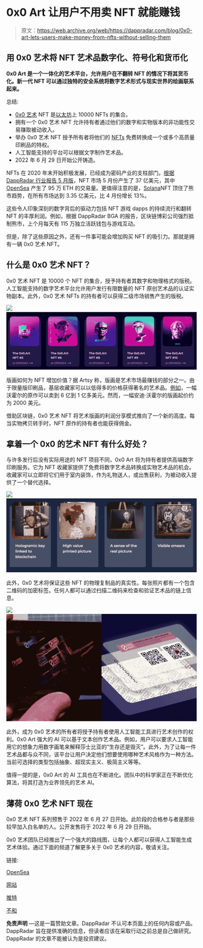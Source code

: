 # 0x0 Art 让用户不用卖 NFT 就能赚钱

> 原文：<https://web.archive.org/web/https://dappradar.com/blog/0x0-art-lets-users-make-money-from-nfts-without-selling-them>

## 用 0x0 艺术将 NFT 艺术品数字化、符号化和货币化

**0x0 Art 是一个一体化的艺术平台，允许用户在不翻转 NFT 的情况下将其货币化。新一代 NFT 可以通过独特的安全系统将数字艺术形式与现实世界的绘画联系起来。**

总结:

*   [0x0 艺术](https://web.archive.org/web/20220813145540/https://dappradar.com/ethereum/marketplaces/0x0-art) NFT 是[以太坊](https://web.archive.org/web/20220813145540/https://dappradar.com/rankings/protocol/ethereum)上 10000 NFTs 的集合。
*   拥有一个 0x0 艺术 NFT 允许持有者通过他们的数字和实物版本的非功能性交易赚取被动收入。
*   举办 0x0 艺术 NFT 授予所有者将他们的 [NFTs](https://web.archive.org/web/20220813145540/https://dappradar.com/nft) 免费转换成一个或多个高质量印刷品的特权。
*   人工智能支持的平台可以根据文字制作艺术品。
*   2022 年 6 月 29 日开始公开铸造。

NFTs 在 2020 年末开始积极发展，已经成为密码产业的支柱部门。[根据 DappRadar 行业报告 5 月版](https://web.archive.org/web/20220813145540/https://dappradar.com/blog/dappradar-industry-report-may-2022)，NFT 市场 5 月份产生了 37 亿美元，其中 [OpenSea](https://web.archive.org/web/20220813145540/https://dappradar.com/ethereum/marketplaces/opensea) 产生了 95 万 ETH 的交易量。更值得注意的是，[Solana](https://web.archive.org/web/20220813145540/https://dappradar.com/rankings/protocol/solana)NFT 顶住了熊市趋势，在所有市场达到 3.35 亿美元，比 4 月份增长 13%。

这些令人印象深刻的数字背后的驱动力包括 NFT 游戏 dapps 的持续流行和翻转 NFT 的丰厚利润。例如，根据 DappRadar BGA 的报告，区块链博彩公司强烈抵制熊市，上个月每天有 115 万独立活跃钱包与游戏互动。

但是，除了这些原因之外，还有一件事可能会增加购买 NFT 的吸引力。那就是拥有一辆 0x0 艺术 NFT。

## 什么是 0x0 艺术 NFT？

0x0 艺术 NFT 是 10000 个 NFT 的集合，授予持有者其数字和物理格式的版税。人工智能支持的数字艺术平台允许用户发行有限数量的 NFT 原创艺术品的认证实物副本。此外，0x0 艺术 NFTs 的持有者可以获得二级市场销售产生的版税。

![](img/993367542e60a48ae31d962c4e0a159b.png)![0x0 Art NFT collection](img/8196d8c344272829a6980af5d4f3fdf5.png)

版画如何为 NFT 增加价值？据 Artsy 称，版画是艺术市场最赚钱的部分之一。由于限量版印刷品，基层收藏家可以以低得多的价格获得著名的艺术品。[例如](https://web.archive.org/web/20220813145540/https://www.artlife.com/andy-warhol-a-safe-bet-on-soup-cans/#:~:text=An%20original%20Warhol%20painting%20could,of%20similar%20prints%20in%20circulation.)，一幅沃霍尔的原作可以卖到 6 亿到 1 亿多美元。然而，一幅安迪·沃霍尔的版画起价约为 2000 美元。

借助区块链，0x0 艺术 NFT 将艺术版画的利润分享模式推向了一个新的高度。每当实物拷贝转手时，NFT 原作的持有者也能获得佣金。

## 拿着一个 0x0 的艺术 NFT 有什么好处？

与许多发行后没有实际用途的 NFT 项目不同，0x0 Art 将为持有者提供高端数字印刷服务。它为 NFT 收藏家提供了免费将数字艺术品转换成实物艺术品的机会。收藏家可以立即将它们用于室内装饰，作为礼物送人，或出售获利，为被动收入提供了一个替代选择。

![](img/b3922657c69676ea17eeab2b995991dc.png)![0x0 Art frame](img/6ff2ae0ff1f2df215b94f7308e1810cc.png)

此外，0x0 艺术将保证这些 NFT 的物理复制品的真实性。每张照片都有一个包含二维码的加密标签。任何人都可以通过扫描二维码来检查和验证艺术品的链上信息。

![](img/9eac5b7a30ba416fe704a4d37cac8c36.png)![0x0 Art NFT authentification](img/d3463b110d8215d9f5fc002d4cb13c13.png)

此外，成为 0x0 艺术的所有者将授予持有者使用人工智能工具进行艺术创作的权利。0x0 Art 强大的 AI 可以基于文本创作艺术品。例如，用户可以要求人工智能用它的想象力用数字画笔来解释莎士比亚的“生存还是毁灭”。此外，为了让每一件艺术品都与众不同，该平台让用户决定他们想要使用哪种艺术风格作为一种方法。当前可选择的类型包括抽象、超现实主义、极简主义等等。

值得一提的是，0x0 Art 的 AI 工具也在不断进化。团队中的科学家正在不断优化算法，将其打造为业界领先的艺术 AI。

## 薄荷 0x0 艺术 NFT 现在

0x0 艺术 NFT 系列预售于 2022 年 6 月 27 日开始。此阶段的合格参与者是那些较早加入白名单的人。公开发售将于 2022 年 6 月 29 日开始。

0x0 艺术团队已经推出了一个强大的路线图，让每个人都可以获得人工智能生成艺术体验。通过下面的频道了解更多关于 0x0 艺术的内容，敬请关注。

链接:

[OpenSea](https://web.archive.org/web/20220813145540/https://opensea.io/collection/the-0x0-art-platform)

[网站](https://web.archive.org/web/20220813145540/https://0x0.art/)

[推特](https://web.archive.org/web/20220813145540/https://twitter.com/0x0_Art)

[不和](https://web.archive.org/web/20220813145540/https://discord.com/invite/0x0art)

**免责声明** —这是一篇赞助文章。DappRadar 不认可本页面上的任何内容或产品。DappRadar 旨在提供准确的信息，但读者应该在采取行动之前总是自己做研究。DappRadar 的文章不能被认为是投资建议。